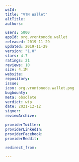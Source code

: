 ```yaml
---
wsId: 
title: "VTN Wallet"
altTitle: 
authors:

users: 5000
appId: org.vrontonode.wallet
released: 2019-11-29
updated: 2019-11-29
version: "1.0"
stars: 4.7
ratings: 21
reviews: 10
size: 4.1M
website: 
repository: 
issue: 
icon: org.vrontonode.wallet.png
bugbounty: 
meta: obsolete
verdict: wip
date: 2021-12-12
signer: 
reviewArchive:

providerTwitter: 
providerLinkedIn: 
providerFacebook: 
providerReddit: 

redirect_from:

---
```


